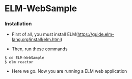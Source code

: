 # ELM-WebSample

### Installation

- First of all, you must install ELM(https://guide.elm-lang.org/install/elm.html)

- Then, run these commands

```
$ cd ELM-WebSample
$ elm reactor
```

- Here we go. Now you are running a ELM web application
